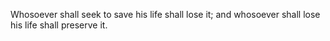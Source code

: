 Whosoever shall seek to save his life shall lose it; and whosoever shall lose his life shall preserve it.
